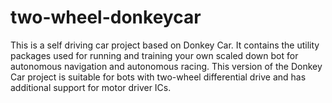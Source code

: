 # two-wheel-donkeycar
This is a self driving car project based on Donkey Car. It contains the utility packages used for running and training your own scaled down bot for  autonomous navigation and autonomous racing. This version of the Donkey Car project is suitable for bots with two-wheel differential drive and has additional support for motor driver ICs. 
